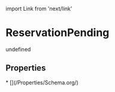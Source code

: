 import Link from 'next/link'
# ReservationPending

undefined

## Properties

<Grid>
* [](/Properties/Schema.org/)

</Grid>

